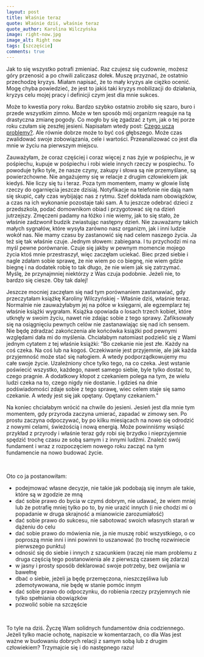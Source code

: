 ```yaml
---
layout: post
title: Właśnie teraz
quote: Właśnie dziś, właśnie teraz
quote_author: Karolina Wilczyńska
image: right-now.jpg
image_alt: Right now
tags: [szczęście]
comments: true
---
```


Jak to się wszystko potrafi zmieniać. Raz czujesz się cudownie, możesz góry przenosić a po chwili zaliczasz dołek. Muszę przyznać, że ostatnio przechodzę kryzys. Miałam napisać, że to mały kryzys ale ciężko ocenić. Mogę chyba powiedzieć, że jest to jakiś taki kryzys mobilizacji do działania, kryzys celu mojej pracy i definicji czym jest dla mnie sukces.

Może to kwestia pory roku. Bardzo szybko ostatnio zrobiło się szaro, buro i przede wszystkim zimno. Może w ten sposób mój organizm reaguje na tą drastyczna zmianę pogody. Co mogło by się zgadzać z tym, jak o tej porze roku czułam się zeszłej jesieni. Napisałam wtedy post: [Czego uczą problemy?](http://bemore.womanonrails.com/2016/10/20/your-problems-are-your-gifts.html). Ale równie dobrze może to być coś głębszego. Może czas zwalidować swoje zobowiązania, cele i wartości. Przeanalizować co jest dla mnie w życiu na pierwszym miejscu.

<!--break-->

Zauważyłam, że coraz częściej i coraz więcej z nas żyje w pośpiechu, je w pośpiechu, kupuje w pośpiechu i robi wiele innych rzeczy w pospiechu. To powoduje tylko tyle, że nasze czyny, zakupy i słowa są nie przemyślane, są powierzchowne. Nie angażujemy się w relacje z drugim człowiekiem jak kiedyś. Nie liczy się tu i teraz. Poza tym momentem, mamy w głowie listę rzeczy do ogarnięcia jeszcze dzisiaj.  Notyfikacje na telefonie nie dają nam się skupić, cały czas wybijając nas z rytmu. Szef dokłada nam obowiązków, a czas na ich wykonanie pozostaje taki sam. A tu jeszcze odebrać dzieci z przedszkola, podać domownikom obiad i przygotować się na dzień jutrzejszy. Zmęczeni padamy na łóżko i nie wiemy, jak to się stało, że właśnie zadzwonił budzik zwiastując następny dzień. Nie zauważamy takich małych sygnałów, które wysyła zarówno nasz organizm, jak i inni ludzie wokół nas. Nie mamy czasu by zastanowić się nad celem naszego życia. Ja też się tak właśnie czuje. Jednym słowem: zabiegana. I tu przychodzi mi na myśl pewne porównanie. Czuje się jakby w pewnym momencie mojego życia ktoś mnie przestraszył, więc zaczęłam uciekać. Biec przed siebie i nagle zdałam sobie sprawę, że nie wiem po co biegnę, nie wiem gdzie biegnę i na dodatek robię to tak długo, że nie wiem jak się zatrzymać. Myślę, że przynajmniej niektórzy z Was czuja podobnie. Jeżeli nie, to bardzo się ciesze. Oby tak dalej!

Jeszcze mocniej zaczęłam się nad tym porównaniem zastanawiać, gdy przeczytałam książkę Karoliny Wilczyńskiej - Właśnie dziś, właśnie teraz. Normalnie nie zauważyłabym jej na półce w księgarni, ale egzemplarz tej właśnie książki wygrałam. Książka opowiada o losach trzech kobiet, które utknęły w swoim życiu, nawet nie zdając sobie z tego sprawy. Zafiksowały się na osiągnięciu pewnych celów nie zastanawiając się nad ich sensem. Nie będę zdradzać zakończenia ale końcówka książki pod pewnymi względami dała mi do myślenia. Chciałabym natomiast podzielić się z Wami jednym cytatem z tej właśnie książki: "Bo czekanie nie jest złe. Każdy na coś czeka. Na coś lub na kogoś. Oczekiwanie jest przyjemnie, ale jak każda przyjemność może stać się nałogiem. A wtedy podporządkowujemy mu całe swoje życie. Uzależniony chce tylko tego, na co czeka. Jest wstanie poświecić wszystko, każdego, nawet samego siebie, byle tylko dostać to, czego pragnie. A dodatkowy kłopot z czekaniem polega na tym, że wielu ludzi czeka na to, czego nigdy nie dostanie. I gdzieś na dnie podświadomości zdaje sobie z tego sprawę, wiec celem staje się samo czekanie. A wtedy jest się jak opętany. Opętany czekaniem."

Na koniec chciałabym wrócić na chwile do jesieni. Jesień jest dla mnie tym momentem, gdy przyroda zaczyna umierać, zapadać w zimowy sen. Po prostu zaczyna odpoczywać, by po kilku miesiącach na nowo się odrodzić z nowymi celami, świeżością i nową energią. Może powinniśmy wsiąść przykład z przyrody i właśnie teraz gdy robi się brzydko i nieprzyjemnie spędzić trochę czasu ze sobą samym i z innymi ludźmi. Znaleźć swój fundament i wraz z rozpoczęciem nowego roku zacząć na tym fundamencie na nowo budować życie.

<br>

Oto co ja postanowiłam:

- podejmować własne decyzje, nie takie jak podobają się innym ale takie, które są w zgodzie ze mną
- dać sobie prawo do bycia w czymś dobrym, nie udawać, że wiem mniej lub że potrafię mniej tylko po to, by nie urazić innych (i nie chodzi mi o popadanie w druga skrajność a mianowicie zarozumiałość)
- dać sobie prawo do sukcesu, nie sabotować swoich własnych starań w dążeniu do celu
- dać sobie prawo do mówienia nie, ja nie muszę robić wszystkiego, o co poproszą mnie inni i inni powinni to uszanować (to trochę rozwiniecie pierwszego punktu)
- odnosić się do siebie i innych z szacunkiem (raczej nie mam problemu z druga częścią tego postanowienia ale z pierwszą czasem się zdarza)
- w jasny i prosty sposób deklarować swoje potrzeby, bez owijania w bawełnę
- dbać o siebie, jeżeli ja będę przemęczona, nieszczęśliwa lub zdemotywowana, nie będę w stanie pomóc innym
- dać sobie prawo do odpoczynku, do robienia rzeczy przyjemnych nie tylko spełniania obowiązków
- pozwolić sobie na szczęście

<br>

To tyle na dziś. Życzę Wam solidnych fundamentów dnia codziennego. Jeżeli tylko macie ochotę, napiszcie w komentarzach, co dla Was jest ważne w budowaniu dobrych relacji z samym sobą lub z drugim człowiekiem? Trzymajcie się i do następnego razu!
